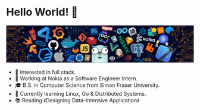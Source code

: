 # Hello World! 👋

![](https://github.com/PepperoniBlvd/PepperoniBlvd/blob/main/icons/header_.png)

* 🧐   Interested in full stack.
* 💼   Working at Nokia as a Software Engineer Intern.
* 🎓   B.S. in Computer Science from Simon Fraser University.
* 🌱   Currently learning Linux, Go & Distributed Systems.
* 📚   Reading 《Designing Data-Intensive Application》

<!--
**PepperoniBlvd/PepperoniBlvd** is a ✨ _special_ ✨ repository because its `README.md` (this file) appears on your GitHub profile.

Here are some ideas to get you started:

- 🔭 I’m currently working on ...
- 🌱 I’m currently learning ...
- 👯 I’m looking to collaborate on ...
- 🤔 I’m looking for help with ...
- 💬 Ask me about ...
- 📫 How to reach me: ...
- 😄 Pronouns: ...
- ⚡ Fun fact: ...
-->
